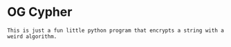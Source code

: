# OG Cypher

`This is just a fun little python program that encrypts a string with a weird algorithm.`
